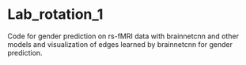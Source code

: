 # Lab_rotation_1
Code for gender prediction on rs-fMRI data with brainnetcnn and other models and visualization of edges learned by brainnetcnn for gender prediction.
